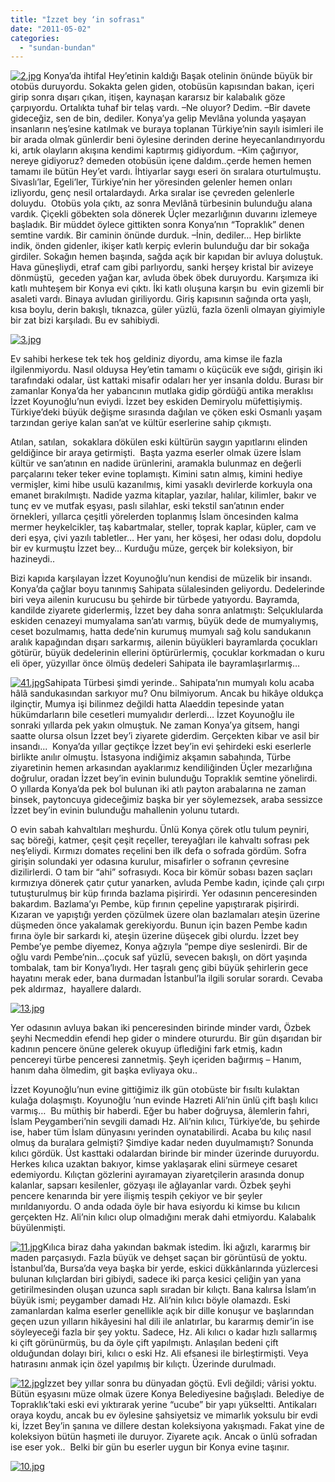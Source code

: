 ```yaml
---
title: "İzzet bey ‘in sofrası"
date: "2011-05-02"
categories: 
  - "sundan-bundan"
---
```


[![2.jpg](/uploads/2011/05/2.jpg)](/uploads/2011/05/2.jpg "2.jpg") Konya’da ihtifal Hey’etinin kaldığı Başak otelinin önünde büyük bir otobüs duruyordu. Sokakta gelen giden, otobüsün kapısından bakan, içeri girip sonra dışarı çıkan, itişen, kaynaşan kararsız bir kalabalık göze çarpıyordu. Ortalıkta tuhaf bir telaş vardı. –Ne oluyor? Dedim. –Bir davete gideceğiz, sen de bin, dediler. Konya’ya gelip Mevlâna yolunda yaşayan insanların neş’esine katılmak ve buraya toplanan Türkiye’nin sayılı isimleri ile bir arada olmak günlerdir beni öylesine derinden derine heyecanlandırıyordu ki, artık olayların akışına kendimi kaptırmış gidiyordum. –Kim çağırıyor, nereye gidiyoruz? demeden otobüsün içene daldım..çerde hemen hemen tamamı ile bütün Hey’et vardı. İhtiyarlar saygı eseri ön sıralara oturtulmuştu. Sivaslı’lar, Egeli’ler, Türkiye’nin her yöresinden gelenler hemen onları izliyordu, genç nesil ortalardaydı. Arka sıralar ise çevreden gelenlerle doluydu.  Otobüs yola çıktı, az sonra Mevlânâ türbesinin bulunduğu alana vardık. Çiçekli göbekten sola dönerek Üçler mezarlığının duvarını izlemeye başladık. Bir müddet öylece gittikten sonra Konya’nın “Topraklık” denen semtine vardık. Bir caminin önünde durduk. –İnin, dediler… Hep birlikte indik, önden gidenler, ikişer katlı kerpiç evlerin bulunduğu dar bir sokağa girdiler. Sokağın hemen başında, sağda açık bir kapıdan bir avluya doluştuk. Hava güneşliydi, etraf cam gibi parlıyordu, sanki herşey kristal bir avizeye dönmüştü,  geceden yağan kar, avluda öbek öbek duruyordu. Karşımıza iki katlı muhteşem bir Konya evi çıktı. İki katlı oluşuna karşın bu  evin gizemli bir asaleti vardı. Binaya avludan giriliyordu. Giriş kapısının sağında orta yaşlı, kısa boylu, derin bakışlı, tıknazca, güler yüzlü, fazla özenli olmayan giyimiyle bir zat bizi karşıladı. Bu ev sahibiydi.

[![3.jpg](/uploads/2011/05/3.jpg)](/uploads/2011/05/3.jpg "3.jpg")

Ev sahibi herkese tek tek hoş geldiniz diyordu, ama kimse ile fazla ilgilenmiyordu. Nasıl olduysa Hey’etin tamamı o küçücük eve sığdı, girişin iki tarafındaki odalar, üst kattaki misafir odaları her yer insanla doldu. Burası bir zamanlar Konya’da her yabancının mutlaka gidip gördüğü antika meraklısı İzzet Koyunoğlu’nun eviydi. İzzet bey eskiden Demiryolu müfettişiymiş. Türkiye’deki büyük değişme sırasında dağılan ve çöken eski Osmanlı yaşam tarzından geriye kalan san’at ve kültür eserlerine sahip çıkmıştı.

Atılan, satılan,  sokaklara dökülen eski kültürün saygın yapıtlarını elinden geldiğince bir araya getirmişti.  Başta yazma eserler olmak üzere İslam kültür ve san’atının en nadide ürünlerini, aramakla bulunmaz en değerli parçalarını teker teker evine toplamıştı. Kimini satın almış, kimini hediye vermişler, kimi hibe usulü kazanılmış, kimi yasaklı devirlerde korkuyla ona emanet bırakılmıştı. Nadide yazma kitaplar, yazılar, halılar, kilimler, bakır ve tunç ev ve mutfak eşyası, paslı silahlar, eski tekstil san’atının ender örnekleri, yıllarca çeşitli yörelerden toplanmış İslam öncesinden kalma mermer heykelcikler, taş kabartmalar, steller, toprak kaplar, küpler, cam ve deri eşya, çivi yazılı tabletler… Her yanı, her köşesi, her odası dolu, dopdolu bir ev kurmuştu İzzet bey… Kurduğu müze, gerçek bir koleksiyon, bir hazineydi..

Bizi kapıda karşılayan İzzet Koyunoğlu’nun kendisi de müzelik bir insandı. Konya’da çağlar boyu tanınmış Sahipata sülalesinden geliyordu. Dedelerinde biri veya ailenin kurucusu bu şehirde bir türbede yatıyordu. Bayramda, kandilde ziyarete giderlermiş, İzzet bey daha sonra anlatmıştı: Selçuklularda eskiden cenazeyi mumyalama san’atı varmış, büyük dede de mumyalıymış, ceset bozulmamış, hatta dede’nin kurumuş mumyalı sağ kolu sandukanın  aralık kapağından dışarı sarkarmış, ailenin büyükleri bayramlarda çocukları götürür, büyük dedelerinin ellerini öptürürlermiş, çocuklar korkmadan o kuru eli öper, yüzyıllar önce ölmüş dedeleri Sahipata ile bayramlaşırlarmış…

[![41.jpg](/uploads/2011/05/41.jpg)](/uploads/2011/05/41.jpg "41.jpg")Sahipata Türbesi şimdi yerinde.. Sahipata’nın mumyalı kolu acaba hâlâ sandukasından sarkıyor mu? Onu bilmiyorum. Ancak bu hikâye oldukça ilginçtir, Mumya işi bilinmez değildi hatta Alaeddin tepesinde yatan hükümdarların bile cesetleri mumyalıdır derlerdi… İzzet Koyunoğlu ile sonraki yıllarda pek yakın olmuştuk. Ne zaman Konya’ya gitsem, hangi saatte olursa olsun İzzet bey’i ziyarete giderdim. Gerçekten kibar ve asil bir insandı...  Konya’da yıllar geçtikçe İzzet bey’in evi şehirdeki eski eserlerle birlikte anılır olmuştu. İstasyona indiğimiz akşamın sabahında, Türbe ziyaretinin hemen arkasından ayaklarımız kendiliğinden Üçler mezarlığına doğrulur, oradan İzzet bey’in evinin bulunduğu Topraklık semtine yönelirdi. O yıllarda Konya’da pek bol bulunan iki atlı payton arabalarına ne zaman binsek, paytoncuya gideceğimiz başka bir yer söylemezsek, araba sessizce İzzet bey’in evinin bulunduğu mahallenin yolunu tutardı.

O evin sabah kahvaltıları meşhurdu. Ünlü Konya çörek otlu tulum peyniri, saç böreği, katmer, çeşit çeşit reçeller, tereyağları ile kahvaltı sofrası pek neş’eliydi. Kırmızı domates reçelini ben ilk defa o sofrada gördüm. Sofra girişin solundaki yer odasına kurulur, misafirler o sofranın çevresine dizilirlerdi. O tam bir “ahi” sofrasıydı. Koca bir kömür sobası bazen saçları kırmızıya dönerek çatır çutur yanarken, avluda Pembe kadın, içinde çalı çırpı tutuşturulmuş bir küp fırında bazlama pişirirdi. Yer odasının penceresinden bakardım. Bazlama’yı Pembe, küp fırının çepeline yapıştırarak pişirirdi. Kızaran ve yapıştığı yerden çözülmek üzere olan bazlamaları ateşin üzerine düşmeden önce yakalamak gerekiyordu. Bunun için bazen Pembe kadın fırına öyle bir sarkardı ki, ateşin üzerine düşecek gibi olurdu. İzzet bey Pembe’ye pembe diyemez, Konya ağzıyla “pempe diye seslenirdi. Bir de oğlu vardı Pembe’nin…çocuk saf yüzlü, sevecen bakışlı, on dört yaşında tombalak, tam bir Konya’lıydı. Her taşralı genç gibi büyük şehirlerin gece hayatını merak eder, bana durmadan İstanbul’la ilgili sorular sorardı. Cevaba pek aldırmaz,  hayallere dalardı.

[![13.jpg](/uploads/2011/05/13.jpg)](/uploads/2011/05/13.jpg "13.jpg")

Yer odasının avluya bakan iki penceresinden birinde minder vardı, Özbek şeyhi Necmeddin efendi hep gider o mindere otururdu. Bir gün dışarıdan bir kadının pencere önüne gelerek okuyup üflediğini fark etmiş, kadın pencereyi türbe penceresi zannetmiş. Şeyh içeriden bağırmış – Hanım, hanım daha ölmedim, git başka evliyaya oku..

İzzet Koyunoğlu’nun evine gittiğimiz ilk gün otobüste bir fısıltı kulaktan kulağa dolaşmıştı. Koyunoğlu ’nun evinde Hazreti Ali’nin ünlü çift başlı kılıcı varmış…  Bu müthiş bir haberdi. Eğer bu haber doğruysa, âlemlerin fahri, İslam Peygamberi’nin sevgili damadı Hz. Ali’nin kılıcı, Türkiye’de, bu şehirde ise, haber tüm İslam dünyasını yerinden oynatabilirdi. Acaba bu kılıç nasıl olmuş da buralara gelmişti? Şimdiye kadar neden duyulmamıştı? Sonunda kılıcı gördük. Üst kasttaki odalardan birinde bir minder üzerinde duruyordu. Herkes kılıca uzaktan bakıyor, kimse yaklaşarak elini sürmeye cesaret edemiyordu. Kılıçtan gözlerini ayıramayan ziyaretçilerin arasında donup kalanlar, sapsarı kesilenler, gözyaşı ile ağlayanlar vardı. Özbek şeyhi pencere kenarında bir yere ilişmiş tespih çekiyor ve bir şeyler mırıldanıyordu. O anda odada öyle bir hava esiyordu ki kimse bu kılıcın gerçekten Hz. Ali’nin kılıcı olup olmadığını merak dahi etmiyordu. Kalabalık büyülenmişti.

[![11.jpg](/uploads/2011/05/11.jpg)](/uploads/2011/05/11.jpg "11.jpg")Kılıca biraz daha yakından bakmak istedim. İki ağızlı, kararmış bir maden parçasıydı. Fazla büyük ve dehşet saçan bir görüntüsü de yoktu. İstanbul’da, Bursa’da veya başka bir yerde, eskici dükkânlarında yüzlercesi bulunan kılıçlardan biri gibiydi, sadece iki parça kesici çeliğin yan yana getirilmesinden oluşan uzunca saplı sıradan bir kılıçtı. Bana kalırsa İslam’ın büyük ismi; peygamber damadı Hz. Ali’nin kılıcı böyle olamazdı. Eski zamanlardan kalma eserler genellikle açık bir dille konuşur ve başlarından geçen uzun yılların hikâyesini hal dili ile anlatırlar, bu kararmış demir’in ise söyleyeceği fazla bir şey yoktu. Sadece, Hz. Ali kılıcı o kadar hızlı sallarmış ki çift görünürmüş, bu da öyle çift yapılmıştı. Anlaşılan bedeni çift olduğundan dolayı biri, kılıcı o eski Hz. Ali efsanesi ile birleştirmişti. Veya hatırasını anmak için özel yapılmış bir kılıçtı. Üzerinde durulmadı.

[![12.jpg](/uploads/2011/05/12.jpg)](/uploads/2011/05/12.jpg "12.jpg")İzzet bey yıllar sonra bu dünyadan göçtü. Evli değildi; vârisi yoktu. Bütün eşyasını müze olmak üzere Konya Belediyesine bağışladı. Belediye de Topraklık’taki eski evi yıktırarak yerine “ucube” bir yapı yükseltti. Antikaları oraya koydu, ancak bu ev öylesine şahsiyetsiz ve mimarlık yoksulu bir evdi ki, İzzet Bey’in şanına ve dillere destan koleksiyona yakışmadı. Fakat yine de koleksiyon bütün haşmeti ile duruyor. Ziyarete açık. Ancak o ünlü sofradan ise eser yok..  Belki bir gün bu eserler uygun bir Konya evine taşınır.

[![10.jpg](/uploads/2011/05/10.jpg)](/uploads/2011/05/10.jpg "10.jpg")
